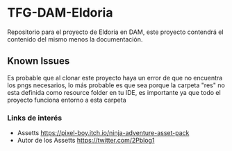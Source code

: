 # TFG-DAM-Eldoria
Repositorio para el proyecto de Eldoria en DAM, este proyecto contendrá el contenido del mismo menos la documentación.
## Known Issues
Es probable que al clonar este proyecto haya un error de que no encuentra los pngs necesarios, lo más probable es que sea porque la carpeta "res" no esta definida como resource folder en tu IDE, es importante ya que todo el proyecto funciona entorno a esta carpeta
### Links de interés
- Assetts https://pixel-boy.itch.io/ninja-adventure-asset-pack
- Autor de los Assetts https://twitter.com/2Pblog1
